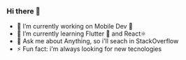 ### Hi there 👋


- 🔭 I’m currently working on Mobile Dev 📱
- 🌱 I’m currently learning Flutter 🚀 and React⚛️
- 💬 Ask me about Anything, so i'll seach in StackOverflow
- ⚡ Fun fact: i'm always looking for new tecnologies  

